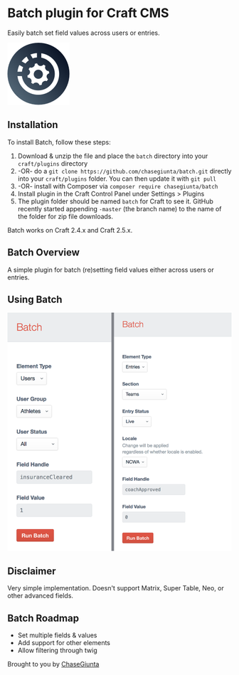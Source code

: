 # Batch plugin for Craft CMS

Easily batch set field values across users or entries.

![Screenshot](batch/resources/screenshots/plugin_logo.png)

## Installation

To install Batch, follow these steps:

1. Download & unzip the file and place the `batch` directory into your `craft/plugins` directory
2.  -OR- do a `git clone https://github.com/chasegiunta/batch.git` directly into your `craft/plugins` folder.  You can then update it with `git pull`
3.  -OR- install with Composer via `composer require chasegiunta/batch`
4. Install plugin in the Craft Control Panel under Settings > Plugins
5. The plugin folder should be named `batch` for Craft to see it.  GitHub recently started appending `-master` (the branch name) to the name of the folder for zip file downloads.

Batch works on Craft 2.4.x and Craft 2.5.x.

## Batch Overview

A simple plugin for batch (re)setting field values either across users or entries.

## Using Batch

![Screenshot](batch/resources/screenshots/plugin-screenshot.png)

## Disclaimer

Very simple implementation. Doesn't support Matrix, Super Table, Neo, or other advanced fields.

## Batch Roadmap

* Set multiple fields & values
* Add support for other elements
* Allow filtering through twig

Brought to you by [ChaseGiunta](chasegiunta.com)
